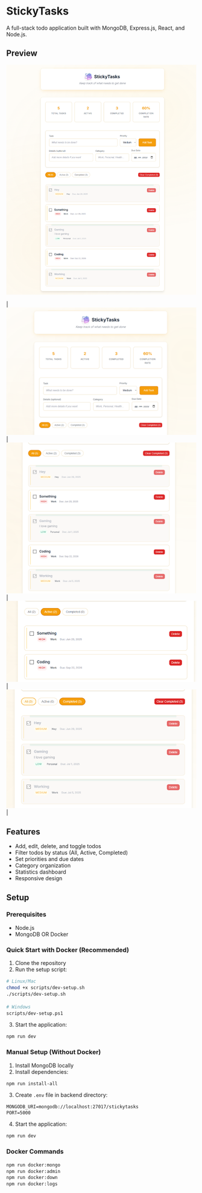 # StickyTasks

A full-stack todo application built with MongoDB, Express.js, React, and Node.js.

## Preview

<div align="center">
  
![StickyTasks Overview](Examples/FullPage.png)

</div>


| ![Add Tasks](Examples/1.png) | ![All Tasks](Examples/4.png) | ![Active Tasks](Examples/3.png) | ![Completed Tasks](Examples/2.png) |

## Features

- Add, edit, delete, and toggle todos
- Filter todos by status (All, Active, Completed)
- Set priorities and due dates
- Category organization
- Statistics dashboard
- Responsive design

## Setup

### Prerequisites
- Node.js
- MongoDB OR Docker

### Quick Start with Docker (Recommended)

1. Clone the repository
2. Run the setup script:
```bash
# Linux/Mac
chmod +x scripts/dev-setup.sh
./scripts/dev-setup.sh

# Windows
scripts/dev-setup.ps1
```

3. Start the application:
```bash
npm run dev
```

### Manual Setup (Without Docker)

1. Install MongoDB locally
2. Install dependencies:
```bash
npm run install-all
```

3. Create `.env` file in backend directory:
```
MONGODB_URI=mongodb://localhost:27017/stickytasks
PORT=5000
```

4. Start the application:
```bash
npm run dev
```

### Docker Commands

```bash
npm run docker:mongo      
npm run docker:admin      
npm run docker:down       
npm run docker:logs         
```